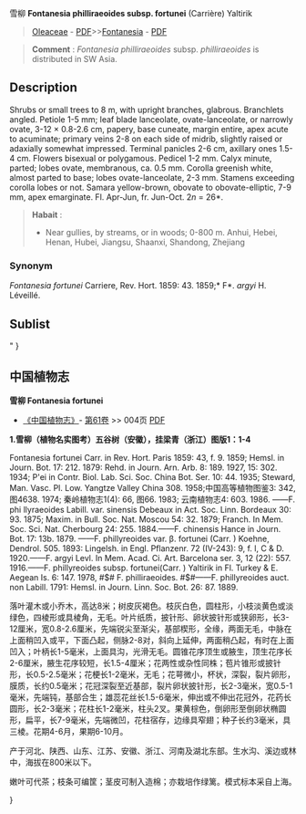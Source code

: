 雪柳 **Fontanesia philliraeoides subsp. fortunei** (Carrière) Yaltirik

> [Oleaceae](http://www.iplant.cn/info/Oleaceae?t=foc) - [PDF](http://www.iplant.cn/foc/pdf/Oleaceae.pdf)>>[Fontanesia](http://www.iplant.cn/info/Fontanesia?t=foc) - [PDF](http://www.iplant.cn/foc/pdf/Fontanesia.pdf)

> **Comment** : 
> *Fontanesia philliraeoides* subsp. *philliraeoides* is distributed in SW Asia.

## Description

Shrubs or small trees to 8 m, with upright branches, glabrous. Branchlets angled. Petiole 1-5 mm; leaf blade lanceolate, ovate-lanceolate, or narrowly ovate, 3-12 × 0.8-2.6 cm, papery, base cuneate, margin entire, apex acute to acuminate; primary veins 2-8 on each side of midrib, slightly raised or adaxially somewhat impressed. Terminal panicles 2-6 cm, axillary ones 1.5-4 cm. Flowers bisexual or polygamous. Pedicel 1-2 mm. Calyx minute, parted; lobes ovate, membranous, ca. 0.5 mm. Corolla greenish white, almost parted to base; lobes ovate-lanceolate, 2-3 mm. Stamens exceeding corolla lobes or not. Samara yellow-brown, obovate to obovate-elliptic, 7-9 mm, apex emarginate. Fl. Apr-Jun, fr. Jun-Oct. 2*n* = 26*.

> **Habait** : 
>* Near gullies, by streams, or in woods; 0-800 m. Anhui, Hebei, Henan, Hubei, Jiangsu, Shaanxi, Shandong, Zhejiang

### Synonym
*Fontanesia fortunei* Carriere, Rev. Hort. 1859: 43. 1859;* F*. *argyi* H. Léveillé.

## Sublist
"
}
## 中国植物志

**雪柳 Fontanesia fortunei**

* [《中国植物志》](http://www.iplant.cn/frps)- [第61卷](http://www.iplant.cn/frps/vol/61) >> 004页 [PDF](http://www.iplant.cn/frps/pdf/61/004.PDF)

**1.雪柳（植物名实图考）五谷树（安徽），挂梁青（浙江）图版1：1-4**

Fontanesia fortunei Carr. in Rev. Hort. Paris 1859: 43, f. 9. 1859; Hemsl. in Journ. Bot. 17: 212. 1879: Rehd. in Journ. Arn. Arb. 8: 189. 1927, 15: 302. 1934; P'ei in Contr. Biol. Lab. Sci. Soc. China Bot. Ser. 10: 44. 1935; Steward, Man. Vasc. Pl. Low. Yangtze Valley China 308. 1958;中国高等植物图鉴3: 342, 图4638. 1974; 秦岭植物志1(4): 66, 图66. 1983; 云南植物志4: 603. 1986. ——F. phi llyraeoides Labill. var. sinensis Debeaux in Act. Soc. Linn. Bordeaux 30: 93. 1875; Maxim. in Bull. Soc. Nat. Moscou 54: 32. 1879; Franch. In Mem. Soc. Sci. Nat. Cherbourg 24: 255. 1884.——F. chinensis Hance in Journ. Bot. 17: 13b. 1879. ——F. phillyreoides var. β. fortunei (Carr. ) Koehne, Dendrol. 505. 1893: Lingelsh. in Engl. Pflanzenr. 72 (IV-243): 9, f. l, C & D. 1920.——F. argyi Levl. In Mem. Acad. Ci. Art. Barcelona ser. 3, 12 (22): 557. 1916.——F. phillyreoides subsp. fortunei(Carr. ) Yaltirik in Fl. Turkey & E. Aegean Is. 6: 147. 1978, #$# F. philliraeoides. #$#——F. phillyreoides auct. non Labill. 1791: Hemsl. in Journ. Linn. Soc. Bot. 26: 87. 1889.

落叶灌木或小乔木，高达8米；树皮灰褐色。枝灰白色，圆柱形，小枝淡黄色或淡绿色，四棱形或具棱角，无毛。叶片纸质，披针形、卵状披针形或狭卵形，长3-12厘米，宽0.8-2.6厘米，先端锐尖至渐尖，基部楔形，全缘，两面无毛，中脉在上面稍凹入或平，下面凸起，侧脉2-8对，斜向上延伸，两面稍凸起，有时在上面凹入；叶柄长1-5毫米，上面具沟，光滑无毛。圆锥花序顶生或腋生，顶生花序长2-6厘米，腋生花序较短，长1.5-4厘米；花两性或杂性同株；苞片锥形或披针形，长0.5-2.5毫米；花梗长1-2毫米，无毛；花萼微小，杯状，深裂，裂片卵形，膜质，长约0.5毫米；花冠深裂至近基部，裂片卵状披针形，长2-3毫米，宽0.5-1毫米，先端钝，基部合生；雄蕊花丝长1.5-6毫米，伸出或不伸出花冠外，花药长圆形，长2-3毫米；花柱长1-2毫米，柱头2叉。果黄棕色，倒卵形至倒卵状椭圆形，扁平，长7-9毫米，先端微凹，花柱宿存，边缘具窄翅；种子长约3毫米，具三棱。花期4-6月，果期6-10月。

产于河北、陕西、山东、江苏、安徽、浙江、河南及湖北东部。生水沟、溪边或林中，海拔在800米以下。

嫩叶可代茶；枝条可编筐；茎皮可制入造棉；亦栽培作绿篱。模式标本采自上海。

}